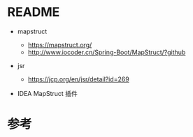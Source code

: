 # README

- mapstruct
    - https://mapstruct.org/
    - <http://www.iocoder.cn/Spring-Boot/MapStruct/?github>
    
- jsr
    - https://jcp.org/en/jsr/detail?id=269
   
- IDEA MapStruct 插件

# 参考

